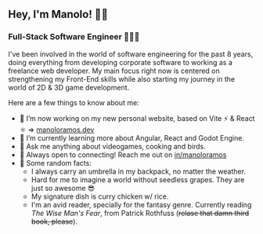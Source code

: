 ## Hey, I'm Manolo! 👋🏻

### Full-Stack Software Engineer 👨🏻‍💻

I've been involved in the world of software engineering for the past 8 years, doing everything from developing corporate software to working as a freelance web developer. My main focus right now is centered on strengthening my Front-End skills while also starting my journey in the world of 2D & 3D game development.

Here are a few things to know about me:

- 🔨 I’m now working on my new personal website, based on Vite ⚡ & React ⚛ => [manoloramos.dev](https://www.manoloramos.dev)
- 🌱 I’m currently learning more about Angular, React and Godot Engine.
- 💬 Ask me anything about videogames, cooking and birds.
- 💙 Always open to connecting! Reach me out on [in/manoloramos](https://www.linkedin.com/in/manoloramos/)
- 👀 Some random facts: 
  - I always carry an umbrella in my backpack, no matter the weather.
  - Hard for me to imagine a world without seedless grapes. They are just so awesome 😎
  - My signature dish is curry chicken w/ rice.
  - I'm an avid reader, specially for the fantasy genre. Currently reading *The Wise Man's Fear*, from Patrick Rothfuss (~~relase that damn third book, please~~).

